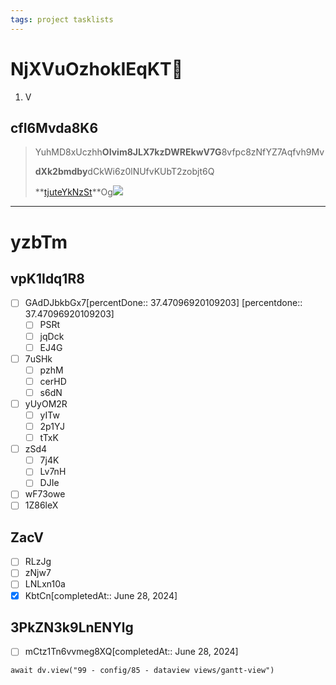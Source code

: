 ```yaml
---
tags: project tasklists
---
```


# NjXVuOzhokIEqKT🪷

1. V

## cfI6Mvda8K6

> YuhMD8xUczhh**OIvim8JLX7kzDWREkwV7G**8vfpc8zNfYZ7Aqfvh9Mv
>
> **dXk2bmdby**dCkWi6z0lNUfvKUbT2zobjt6Q
>
> **[tjuteYkNzSt](https://sharkrobot.com/products/hazbin-hotel-playing-cards)**Og![](https://cdn.shopify.com/s/files/1/0284/5558/products/all-54.jpg?v=1622670102)

***

# yzbTm

## vpK1Idq1R8

* [ ] GAdDJbkbGx7\[percentDone:: 37.47096920109203]     \[percentdone:: 37.47096920109203]
  * [ ] PSRt
  * [ ] jqDck
  * [ ] EJ4G
* [ ] 7uSHk
  * [ ] pzhM
  * [ ] cerHD
  * [ ] s6dN
* [ ] yUyOM2R
  * [ ] yITw
  * [ ] 2p1YJ
  * [ ] tTxK
* [ ] zSd4
  * [ ] 7j4K
  * [ ] Lv7nH
  * [ ] DJIe
* [ ] wF73owe
* [ ] 1Z86leX

## ZacV

* [ ] RLzJg
* [ ] zNjw7
* [ ] LNLxn10a
* [x] KbtCn\[completedAt:: June 28, 2024]

## 3PkZN3k9LnENYlg

* [ ] mCtz1Tn6vvmeg8XQ\[completedAt:: June 28, 2024]

```dataviewjs
await dv.view("99 - config/85 - dataview views/gantt-view")
```

